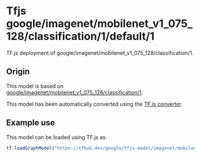 # Tfjs google/imagenet/mobilenet_v1_075_128/classification/1/default/1
TF.js deployment of google/imagenet/mobilenet_v1_075_128/classification/1.

<!-- parent-model: google/imagenet/mobilenet_v1_075_128/classification/1 -->

## Origin

This model is based on [google/imagenet/mobilenet_v1_075_128/classification/1](https://tfhub.dev/google/imagenet/mobilenet_v1_075_128/classification/1).

This model has been automatically converted using the [TF.js converter](https://github.com/tensorflow/tfjs/tree/master/tfjs-converter).

## Example use
This model can be loaded using TF.js as:

```javascript
tf.loadGraphModel("https://tfhub.dev/google/tfjs-model/imagenet/mobilenet_v1_075_128/classification/1/default/1", { fromTFHub: true })
```
